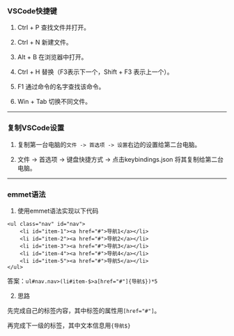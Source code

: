### VSCode快捷键
1. Ctrl + P 查找文件并打开。

2. Ctrl + N 新建文件。

2. Alt + B 在浏览器中打开。

2. Ctrl + H 替换（F3表示下一个，Shift + F3 表示上一个）。

2. F1 通过命令的名字查找该命令。

2. Win + Tab 切换不同文件。

---

### 复制VSCode设置
1. 复制第一台电脑的`文件 -> 首选项 -> 设置`右边的设置给第二台电脑。

2.  文件 -> 首选项 -> 键盘快捷方式 -> 点击keybindings.json 将其复制给第二台电脑。


---

### emmet语法

1. 使用emmet语法实现以下代码

```
<ul class="nav" id="nav">
    <li id="item-1"><a href="#">导航1</a></li>
    <li id="item-2"><a href="#">导航2</a></li>
    <li id="item-3"><a href="#">导航3</a></li>
    <li id="item-4"><a href="#">导航4</a></li>
    <li id="item-5"><a href="#">导航5</a></li>
</ul>
```

答案：`ul#nav.nav>(li#item-$>a[href="#"]{导航$})*5`

2. 思路

先完成自己的标签内容，其中标签的属性用`[href="#"]`。

再完成下一级的标签，其中文本信息用`{导航$}`

